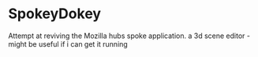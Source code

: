 # SpokeyDokey
Attempt at reviving the Mozilla hubs spoke application. a 3d scene editor - might be useful if i can get it running
